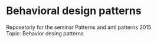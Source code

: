 # Behavioral design patterns
Reposetoriy for the seminar Patterns and anti patterns 2015  
Topic: Behavior desing patterns
